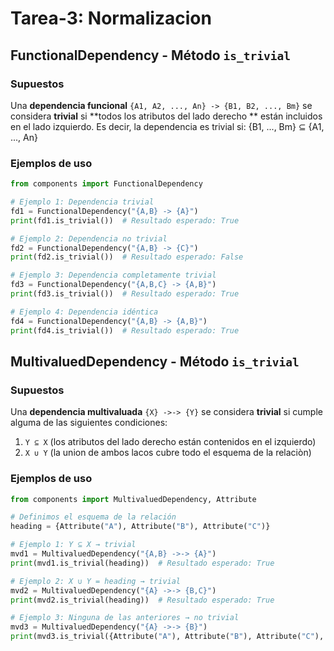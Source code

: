 # Tarea-3: Normalizacion

## FunctionalDependency - Método `is_trivial`

### Supuestos

Una **dependencia funcional** `{A1, A2, ..., An} -> {B1, B2, ..., Bm}` se considera **trivial** si **todos los atributos del lado derecho ** están incluidos en el lado izquierdo. Es decir, la dependencia es trivial si:
{B1, ..., Bm} ⊆ {A1, ..., An}


### Ejemplos de uso

```python
from components import FunctionalDependency

# Ejemplo 1: Dependencia trivial
fd1 = FunctionalDependency("{A,B} -> {A}")
print(fd1.is_trivial())  # Resultado esperado: True

# Ejemplo 2: Dependencia no trivial
fd2 = FunctionalDependency("{A,B} -> {C}")
print(fd2.is_trivial())  # Resultado esperado: False

# Ejemplo 3: Dependencia completamente trivial
fd3 = FunctionalDependency("{A,B,C} -> {A,B}")
print(fd3.is_trivial())  # Resultado esperado: True

# Ejemplo 4: Dependencia idéntica
fd4 = FunctionalDependency("{A,B} -> {A,B}")
print(fd4.is_trivial())  # Resultado esperado: True
```
## MultivaluedDependency - Método `is_trivial`

### Supuestos

Una **dependencia multivaluada** `{X} ->-> {Y}` se considera **trivial** si cumple alguma de las siguientes condiciones: 
1. `Y ⊆ X` (los atributos del lado derecho están contenidos en el izquierdo)
2. `X ∪ Y` (la union de ambos lacos cubre todo el esquema de la relaciòn)


### Ejemplos de uso

```python
from components import MultivaluedDependency, Attribute

# Definimos el esquema de la relación
heading = {Attribute("A"), Attribute("B"), Attribute("C")}

# Ejemplo 1: Y ⊆ X → trivial
mvd1 = MultivaluedDependency("{A,B} ->-> {A}")
print(mvd1.is_trivial(heading))  # Resultado esperado: True

# Ejemplo 2: X ∪ Y = heading → trivial
mvd2 = MultivaluedDependency("{A} ->-> {B,C}")
print(mvd2.is_trivial(heading))  # Resultado esperado: True

# Ejemplo 3: Ninguna de las anteriores → no trivial
mvd3 = MultivaluedDependency("{A} ->-> {B}")
print(mvd3.is_trivial({Attribute("A"), Attribute("B"), Attribute("C"), Attribute("D")}))  # Resultado esperado: False
```






